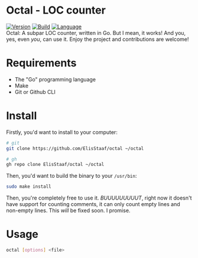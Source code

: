 # Octal - LOC counter
[![Version](https://img.shields.io/badge/Version-1.0.1-2dd245?style=for-the-badge)](https://github.com/ElisStaaf/octal)
[![Build](https://img.shields.io/badge/Build%20(Fedora)-passing-2a7fd5?logo=fedora&logoColor=2a7fd5&style=for-the-badge)](https://github.com/ElisStaaf/octal)
[![Language](https://img.shields.io/badge/Language-Go-20c9df?logo=Go&style=for-the-badge)](https://github.com/ElisStaaf/octal)  
Octal: A subpar LOC counter, written in Go. But I mean, it works! And you, yes, even *you*, can 
use it. Enjoy the project and contributions are welcome!

# Requirements
* The "Go" programming language
* Make
* Git or Github CLI

# Install
Firstly, you'd want to install to your computer:
```bash
# git
git clone https://github.com/ElisStaaf/octal ~/octal

# gh
gh repo clone ElisStaaf/octal ~/octal
```
Then, you'd want to build the binary to your `/usr/bin`:
```bash
sudo make install
```
Then, you're completely free to use it. *BUUUUUUUUUT*, right now it doesn't have support for counting comments, it can
only count empty lines and non-empty lines. This *will* be fixed soon. I promise.

# Usage
```bash
octal [options] <file>
```
